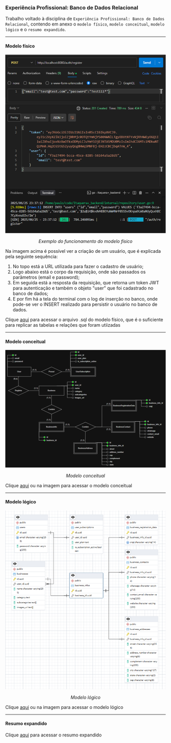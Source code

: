 ### Experiência Profissional: Banco de Dados Relacional

Trabalho voltado à disciplina de `Experiência Profissional: Banco de Dados Relacional`, contendo em anexo o `modelo físico`, `modelo conceitual`, `modelo lógico` e o `resumo expandido`.

---

#### Modelo físico

<div align="center">
    <img src="./assets/image1.png">
    <i><p>Exemplo do funcionamento do modelo físico</p></i>
</div>

Na imagem acima é possível ver a criação de um usuário, que é explicada pela seguinte sequência:

1.  No topo está a URL utilizada para fazer o cadastro de usuário;
2.  Logo abaixo está o corpo da requisição, onde são passados os parâmetros (email e password);
3.  Em seguida está a resposta da requisição, que retorna um token JWT para autenticação e também o objeto "user" que foi cadastrado no banco de dados;
4.  E por fim há a tela do terminal com o log de inserção no banco, onde pode-se ver o INSERT realizado para persistir o usuário no banco de dados.

Clique <a href="https://github.com/Paulooo0/relational-db-college-activity/blob/main/modelo-fisico.sql">aqui</a> para acessar o arquivo .sql do modelo físico</a>, que é o suficiente para replicar as tabelas e relações que foram utiizadas

---

#### Modelo conceitual

<div align="center">
    <img src="./modelo-conceitual.png">
    <i><p>Modelo conceitual</p></i>
</div>

Clique <a href="https://github.com/Paulooo0/relational-db-college-activity/blob/main/modelo-conceitual.png">aqui</a> ou na imagem para acessar o modelo conceitual

---

#### Modelo lógico

<div align="center">
    <img src="./modelo-logico.png">
    <i><p>Modelo lógico</p></i>
</div>

Clique <a href="https://github.com/Paulooo0/relational-db-college-activity/blob/main/modelo-logico.png">aqui</a> ou na imagem para acessar o modelo lógico

---

#### Resumo expandido

Clique <a href="https://github.com/Paulooo0/relational-db-college-activity/blob/main/resumo.docx">aqui</a> para acessar o resumo expandido
